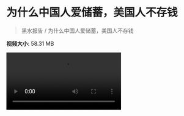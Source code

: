 # 为什么中国人爱储蓄，美国人不存钱

> 黑水报告 / 为什么中国人爱储蓄，美国人不存钱

**视频大小**: 58.31 MB

<div class="video"><video src="https://file.hsyhx.top/video/黑水报告/为什么中国人爱储蓄，美国人不存钱.mp4" controls preload>🤔 您的浏览器不支持 video 标签</video></div>